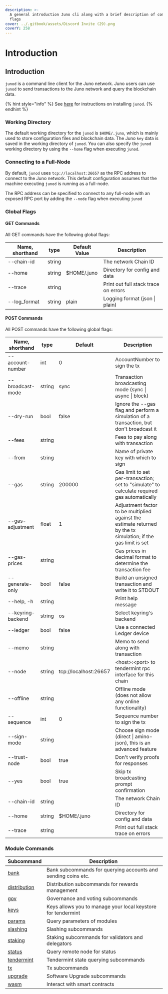 ```yaml
---
description: >-
  A general introduction Juno cli along with a brief description of commands and
  flags
cover: ../.gitbook/assets/Discord Invite (29).png
coverY: 258
---
```


# Introduction

## Introduction

`junod` is a command line client for the Juno network. Juno users can use `junod` to send transactions to the Juno network and query the blockchain data.

{% hint style="info" %}
See [here](../validators/getting-setup.md) for instructions on installing `junod`.
{% endhint %}

### Working Directory <a href="#working-directory" id="working-directory"></a>

The default working directory for the `junod` is `$HOME/.juno`, which is mainly used to store configuration files and blockchain data. The Juno `key` data is saved in the working directory of `junod`. You can also specify the `junod` working directory by using the `--home` flag when executing `junod`.

### Connecting to a Full-Node

By default, `junod` uses `tcp://localhost:26657` as the RPC address to connect to the Juno network. This default configuration assumes that the machine executing `junod` is running as a full-node.

The RPC address can be specified to connect to any full-node with an exposed RPC port by adding the `--node` flag when executing `junod`

### Global Flags <a href="#global-flags" id="global-flags"></a>

#### GET Commands <a href="#get-commands" id="get-commands"></a>

All GET commands have the following global flags:

| Name, shorthand | type   | Default Value | Description                          |
| --------------- | ------ | ------------- | ------------------------------------ |
| --chain-id      | string |               | The network Chain ID                 |
| --home          | string | $HOME/.juno   | Directory for config and data        |
| --trace         | string |               | Print out full stack trace on errors |
| --log\_format   | string | plain         | Logging format (json \| plain)       |

#### POST Commands <a href="#post-commands" id="post-commands"></a>

All POST commands have the following global flags:

| Name, shorthand   | type   | Default               | Description                                                                                                    |
| ----------------- | ------ | --------------------- | -------------------------------------------------------------------------------------------------------------- |
| --account-number  | int    | 0                     | AccountNumber to sign the tx                                                                                   |
| --broadcast-mode  | string | sync                  | Transaction broadcasting mode (sync \| async \| block)                                                         |
| --dry-run         | bool   | false                 | Ignore the --gas flag and perform a simulation of a transaction, but don't broadcast it                        |
| --fees            | string |                       | Fees to pay along with transaction                                                                             |
| --from            | string |                       | Name of private key with which to sign                                                                         |
| --gas             | string | 200000                | Gas limit to set per-transaction; set to "simulate" to calculate required gas automatically                    |
| --gas-adjustment  | float  | 1                     | Adjustment factor to be multiplied against the estimate returned by the tx simulation; if the gas limit is set |
| --gas-prices      | string |                       | Gas prices in decimal format to determine the transaction fee                                                  |
| --generate-only   | bool   | false                 | Build an unsigned transaction and write it to STDOUT                                                           |
| --help, -h        | string |                       | Print help message                                                                                             |
| --keyring-backend | string | os                    | Select keyring's backend                                                                                       |
| --ledger          | bool   | false                 | Use a connected Ledger device                                                                                  |
| --memo            | string |                       | Memo to send along with transaction                                                                            |
| --node            | string | tcp://localhost:26657 | \<host>:\<port> to tendermint rpc interface for this chain                                                     |
| --offline         | string |                       | Offline mode (does not allow any online functionality)                                                         |
| --sequence        | int    | 0                     | Sequence number to sign the tx                                                                                 |
| --sign-mode       | string |                       | Choose sign mode (direct \| amino-json), this is an advanced feature                                           |
| --trust-node      | bool   | true                  | Don't verify proofs for responses                                                                              |
| --yes             | bool   | true                  | Skip tx broadcasting prompt confirmation                                                                       |
| --chain-id        | string |                       | The network Chain ID                                                                                           |
| --home            | string | $HOME/.juno           | Directory for config and data                                                                                  |
| --trace           | string |                       | Print out full stack trace on errors                                                                           |

### Module Commands <a href="#module-commands" id="module-commands"></a>

| **Subcommand**                          | **Description**                                               |
| --------------------------------------- | ------------------------------------------------------------- |
| [bank](modules/bank.md)                 | Bank subcommands for querying accounts and sending coins etc. |
| [distribution](modules/distribution.md) | Distribution subcommands for rewards management               |
| [gov](modules/gov.md)                   | Governance and voting subcommands                             |
| [keys](modules/keys.md)                 | Keys allows you to manage your local keystore for tendermint  |
| [params](modules/params.md)             | Query parameters of modules                                   |
| [slashing](modules/slashing.md)         | Slashing subcommands                                          |
| [staking](modules/staking.md)           | Staking subcommands for validators and delegators             |
| [status](modules/status.md)             | Query remote node for status                                  |
| [tendermint](modules/tendermint.md)     | Tendermint state querying subcommands                         |
| [tx](broken-reference/)                 | Tx subcommands                                                |
| [upgrade](modules/upgrade.md)           | Software Upgrade subcommands                                  |
| [wasm](modules/wasm.md)                 | Interact with smart contracts                                 |
